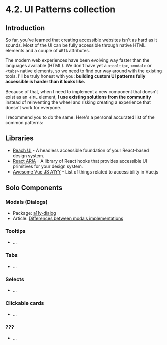 # 4.2. UI Patterns collection

## Introduction

So far, you've learned that creating accessible websites isn't as hard as it sounds. Most of the UI can be fully accessible through native HTML elements and a couple of `ARIA` attributes.

The modern web experiences have been evolving way faster than the languages available (HTML). We don't have yet a `<tooltip>`, `<modal>` or `<tabs>` native elements, so we need to find our way around with the existing tools. I'll be truly honest with you: **building custom UI patterns fully accessible is harder than it looks like.**

Because of that, when I need to implement a new component that doesn't exist as an `HTML` element, **I use existing solutions from the community** instead of reinventing the wheel and risking creating a experience that doesn't work for everyone.

I recommend you to do the same. Here's a personal accurated list of the common patterns:

## Libraries

- [Reach UI](https://reach.tech/) - A headless accessible foundation of your React-based design system.
- [React ARIA](https://react-spectrum.adobe.com/react-aria/index.html) - A library of React hooks that provides accessible UI primitives for your design system.
- [Awesome Vue.JS A1YY](https://github.com/vue-a11y/awesome-a11y-vue) - List of things related to accessibility in Vue.js

## Solo Components

### Modals (Dialogs)

- Package: [a11y-dialog](https://github.com/KittyGiraudel/a11y-dialog)
- Article: [Differences between modals implementations](https://github.com/KittyGiraudel/react-a11y-dialog/issues/58)

### Tooltips

- ...

### Tabs

- ...

### Selects

- ...

### Clickable cards

- ...

### ???

- ...
